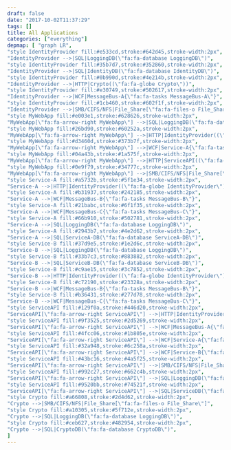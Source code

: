 ```yaml
---
draft: false
date: "2017-10-02T11:37:29"
tags: []
title: All Applications
categories: ["everything"]
depmap: [ "graph LR",
"style IdentityProvider fill:#e533cd,stroke:#642d45,stroke-width:2px",
"IdentityProvider -->|SQL|LoggingDB(\"fa:fa-database LoggingDB\")",
"style IdentityProvider fill:#35b7d7,stroke:#352860,stroke-width:2px",
"IdentityProvider -->|SQL|IdentityDB(\"fa:fa-database IdentityDB\")",
"style IdentityProvider fill:#0b990d,stroke:#4e214b,stroke-width:2px",
"IdentityProvider -->|HTTP|Crypto((\"fa:fa-globe Crypto\"))",
"style IdentityProvider fill:#e30749,stroke:#502617,stroke-width:2px",
"IdentityProvider -->|WCF|MessageBus-A{\"fa:fa-tasks MessageBus-A\"}",
"style IdentityProvider fill:#1cb460,stroke:#602f1f,stroke-width:2px",
"IdentityProvider -->|SMB/CIFS/NFS|File_Share[\"fa:fa-files-o File_Share\"]",
"style MyWebApp fill:#e003e1,stroke:#628626,stroke-width:2px",
"MyWebApp[\"fa:fa-arrow-right MyWebApp\"] -->|SQL|LoggingDB(\"fa:fa-database LoggingDB\")",
"style MyWebApp fill:#26bd90,stroke:#60252a,stroke-width:2px",
"MyWebApp[\"fa:fa-arrow-right MyWebApp\"] -->|HTTP|IdentityProvider((\"fa:fa-globe IdentityProvider\"))",
"style MyWebApp fill:#d3460d,stroke:#373b7f,stroke-width:2px",
"MyWebApp[\"fa:fa-arrow-right MyWebApp\"] -->|WCF|Service-A{\"fa:fa-tasks Service-A\"}",
"style MyWebApp fill:#04a43b,stroke:#1a575f,stroke-width:2px",
"MyWebApp[\"fa:fa-arrow-right MyWebApp\"] -->|HTTP|ServiceAPI((\"fa:fa-globe ServiceAPI\"))",
"style MyWebApp fill:#0e9f79,stroke:#34777c,stroke-width:2px",
"MyWebApp[\"fa:fa-arrow-right MyWebApp\"] -->|SMB/CIFS/NFS|File_Share[\"fa:fa-files-o File_Share\"]",
"style Service-A fill:#a5732b,stroke:#5f1e34,stroke-width:2px",
"Service-A -->|HTTP|IdentityProvider((\"fa:fa-globe IdentityProvider\"))",
"style Service-A fill:#b31937,stroke:#242185,stroke-width:2px",
"Service-A -->|WCF|MessageBus-B{\"fa:fa-tasks MessageBus-B\"}",
"style Service-A fill:#21babc,stroke:#6f1f35,stroke-width:2px",
"Service-A -->|WCF|MessageBus-C{\"fa:fa-tasks MessageBus-C\"}",
"style Service-A fill:#66b910,stroke:#502781,stroke-width:2px",
"Service-A -->|SQL|LoggingDB(\"fa:fa-database LoggingDB\")",
"style Service-A fill:#2943b7,stroke:#4e2d62,stroke-width:2px",
"Service-A -->|SQL|ServiceA-DB(\"fa:fa-database ServiceA-DB\")",
"style Service-B fill:#37d9e5,stroke:#1e2d6c,stroke-width:2px",
"Service-B -->|SQL|LoggingDB(\"fa:fa-database LoggingDB\")",
"style Service-B fill:#33b7c3,stroke:#883882,stroke-width:2px",
"Service-B -->|SQL|ServiceB-DB(\"fa:fa-database ServiceB-DB\")",
"style Service-B fill:#c9ae15,stroke:#3c7852,stroke-width:2px",
"Service-B -->|HTTP|IdentityProvider((\"fa:fa-globe IdentityProvider\"))",
"style Service-B fill:#c72190,stroke:#23328a,stroke-width:2px",
"Service-B -->|WCF|MessageBus-B{\"fa:fa-tasks MessageBus-B\"}",
"style Service-B fill:#b36431,stroke:#277d78,stroke-width:2px",
"Service-B -->|WCF|MessageBus-C{\"fa:fa-tasks MessageBus-C\"}",
"style ServiceAPI fill:#129f0a,stroke:#446d20,stroke-width:2px",
"ServiceAPI[\"fa:fa-arrow-right ServiceAPI\"] -->|HTTP|IdentityProvider((\"fa:fa-globe IdentityProvider\"))",
"style ServiceAPI fill:#9f3525,stroke:#2d5269,stroke-width:2px",
"ServiceAPI[\"fa:fa-arrow-right ServiceAPI\"] -->|WCF|MessageBus-A{\"fa:fa-tasks MessageBus-A\"}",
"style ServiceAPI fill:#4fcc06,stroke:#1b805e,stroke-width:2px",
"ServiceAPI[\"fa:fa-arrow-right ServiceAPI\"] -->|WCF|Service-A{\"fa:fa-tasks Service-A\"}",
"style ServiceAPI fill:#32a948,stroke:#6c258a,stroke-width:2px",
"ServiceAPI[\"fa:fa-arrow-right ServiceAPI\"] -->|WCF|Service-B{\"fa:fa-tasks Service-B\"}",
"style ServiceAPI fill:#43bc16,stroke:#4a5f25,stroke-width:2px",
"ServiceAPI[\"fa:fa-arrow-right ServiceAPI\"] -->|SMB/CIFS/NFS|File_Share[\"fa:fa-files-o File_Share\"]",
"style ServiceAPI fill:#992c27,stroke:#662c4b,stroke-width:2px",
"ServiceAPI[\"fa:fa-arrow-right ServiceAPI\"] -->|SQL|LoggingDB(\"fa:fa-database LoggingDB\")",
"style ServiceAPI fill:#9520bb,stroke:#74521f,stroke-width:2px",
"ServiceAPI[\"fa:fa-arrow-right ServiceAPI\"] -->|SQL|ServiceDB(\"fa:fa-database ServiceDB\")",
"style Crypto fill:#a66808,stroke:#2d4d62,stroke-width:2px",
"Crypto -->|SMB/CIFS/NFS|File_Share[\"fa:fa-files-o File_Share\"]",
"style Crypto fill:#a10305,stroke:#5f712e,stroke-width:2px",
"Crypto -->|SQL|LoggingDB(\"fa:fa-database LoggingDB\")",
"style Crypto fill:#ceb627,stroke:#482954,stroke-width:2px",
"Crypto -->|SQL|CryptoDB(\"fa:fa-database CryptoDB\")",
]
---
```

			